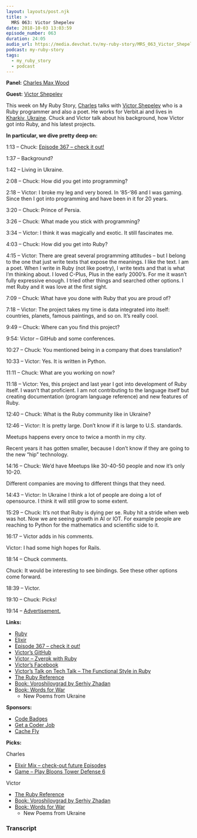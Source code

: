```yaml
---
layout: layouts/post.njk
title: >
  MRS 063: Victor Shepelev
date: 2018-10-03 13:03:59
episode_number: 063
duration: 24:05
audio_url: https://media.devchat.tv/my-ruby-story/MRS_063_Victor_Shepelev.mp3
podcast: my-ruby-story
tags:
  - my_ruby_story
  - podcast
---
```


**Panel:** [Charles Max Wood](https://twitter.com/cmaxw?ref_src=twsrc%255Egoogle%257Ctwcamp%255Eserp%257Ctwgr%255Eauthor)

**Guest:** [Victor Shepelev](https://github.com/zverok)

This week on My Ruby Story, [Charles](https://twitter.com/cmaxw?ref_src=twsrc%255Egoogle%257Ctwcamp%255Eserp%257Ctwgr%255Eauthor) talks with [Victor Shepelev](https://github.com/zverok) who is a Ruby programmer and also a poet. He works for Verbit.ai and lives in [Kharkiv, Ukraine](https://en.wikipedia.org/wiki/Kharkiv). Chuck and Victor talk about his background, how Victor got into Ruby, and his latest projects.

**In particular, we dive pretty deep on:**

1:13 – Chuck: [Episode 367 – check it out!](https://devchat.tv/ruby-rogues/rr-367-ruby-core-language-evolution-moving-towards-functional-with-victor-shepelev/)

1:37 – Background?

1:42 – Living in Ukraine.

2:08 – Chuck: How did you get into programming?

2:18 – Victor: I broke my leg and very bored. In ‘85-‘86 and I was gaming. Since then I got into programming and have been in it for 20 years.

3:20 – Chuck: Prince of Persia.

3:26 – Chuck: What made you stick with programming?

3:34 – Victor: I think it was magically and exotic. It still fascinates me.

4:03 – Chuck: How did you get into Ruby?

4:15 – Victor: There are great several programming attitudes – but I belong to the one that just write texts that expose the meanings. I like the text. I am a poet. When I write in Ruby (not like poetry), I write texts and that is what I’m thinking about. I loved C-Plus, Plus in the early 2000’s. For me it wasn’t fully expressive enough. I tried other things and searched other options. I met Ruby and it was love at the first sight.

7:09 – Chuck: What have you done with Ruby that you are proud of?

7:18 – Victor: The project takes my time is data integrated into itself: countries, planets, famous paintings, and so on. It’s really cool.

9:49 – Chuck: Where can you find this project?

9:54: Victor – GitHub and some conferences.

10:27 – Chuck: You mentioned being in a company that does translation?

10:33 – Victor: Yes. It is written in Python.

11:11 – Chuck: What are you working on now?

11:18 – Victor: Yes, this project and last year I got into development of Ruby itself. I wasn’t that proficient. I am not contributing to the language itself but creating documentation (program language reference) and new features of Ruby.

12:40 – Chuck: What is the Ruby community like in Ukraine?

12:46 – Victor: It is pretty large. Don’t know if it is large to U.S. standards.

Meetups happens every once to twice a month in my city.

Recent years it has gotten smaller, because I don’t know if they are going to the new “hip” technology.

14:16 – Chuck: We’d have Meetups like 30-40-50 people and now it’s only 10-20.

Different companies are moving to different things that they need.

14:43 – Victor: In Ukraine I think a lot of people are doing a lot of opensource. I think it will still grow to some extent.

15:29 – Chuck: It’s not that Ruby is dying per se. Ruby hit a stride when web was hot. Now we are seeing growth in AI or IOT. For example people are reaching to Python for the mathematics and scientific side to it.

16:17 – Victor adds in his comments.

Victor: I had some high hopes for Rails.

18:14 – Chuck comments.

Chuck: It would be interesting to see bindings. See these other options come forward.

18:39 – Victor.

19:10 – Chuck: Picks!

19:14 – [Advertisement.](https://getacoderjob.com/)

**Links:**

- [Ruby](https://www.ruby-lang.org/en/)
- [Elixir](https://elixir-lang.org)
- [Episode 367 – check it out!](https://devchat.tv/ruby-rogues/rr-367-ruby-core-language-evolution-moving-towards-functional-with-victor-shepelev/)
- [Victor’s GitHub](https://github.com/zverok)
- [Victor – Zverok with Ruby](https://zverok.github.io)
- [Victor’s Facebook](https://www.facebook.com/zverok)
- [Victor’s Talk on Tech Talk – The Functional Style in Ruby](https://youtu.be/3GjbAUAJ-gY)
- [The Ruby Reference](https://rubyreferences.github.io/rubyref/)
- [Book: Voroshilovgrad by Serhiy Zhadan](https://www.amazon.com/Voroshilovgrad-Serhiy-Zhadan/dp/1941920306/)
- [Book: Words for War](https://l.academicstudiespress.com/words-for-war)
  - New Poems from Ukraine

**Sponsors:**

- [Code Badges](https://codebadge.org/)
- [Get a Coder Job](https://getacoderjob.com/)
- [Cache Fly](https://www.cachefly.com)

**Picks:**

Charles

- [Elixir Mix – check-out future Episodes](https://devchat.tv/devchattv_show/elixir-mix/elixirmix/)
- [Game – Play Bloons Tower Defense 6](https://btd6.com)

Victor

- [The Ruby Reference](https://rubyreferences.github.io/rubyref/)
- [Book: Voroshilovgrad by Serhiy Zhadan](https://www.amazon.com/Voroshilovgrad-Serhiy-Zhadan/dp/1941920306/)
- [Book: Words for War](https://l.academicstudiespress.com/words-for-war)
  - New Poems from Ukraine

### Transcript
